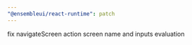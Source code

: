 ```yaml
---
"@ensembleui/react-runtime": patch
---
```


fix navigateScreen action screen name and inputs evaluation
